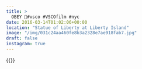 ```yaml
---
title: >
  OBEY 🗽#vsco #VSCOfilm #nyc
date: 2016-03-14T01:02:06+00:00
location: "Statue of Liberty at Liberty Island"
image: "/img/031c24aa460fe8b3a2328e7ae918fab7.jpg"
draft: false
instagram: true
---
```


{{<photo src="/img/031c24aa460fe8b3a2328e7ae918fab7.jpg">}}
